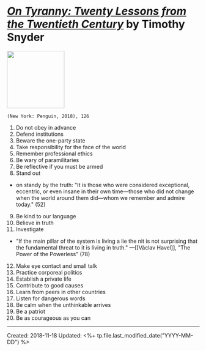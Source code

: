 # [*On Tyranny: Twenty Lessons from the Twentieth Century*](https://www.penguinrandomhouse.com/books/558051/on-tyranny-by-timothy-snyder/) by Timothy Snyder

<img src="https://images3.penguinrandomhouse.com/cover/9780804190114" width=150>

`(New York: Penguin, 2018), 126`

1. Do not obey in advance
2. Defend institutions
3. Beware the one-party state
4. Take responsibility for the face of the world
5. Remember professional ethics
6. Be wary of paramilitaries
7. Be reflective if you must be armed
8. Stand out
  - on standy by the truth: "It is those who were considered exceptional, eccentric, or even insane in their own time—those who did not change when the world around them did—whom we remember and admire today." (52)
9. Be kind to our language
10. Believe in truth
11. Investigate
  - "If the main pillar of the system is living a lie the nit is not surprising that the fundamental threat to it is living in truth." —[[Václav Havel]], "The Power of the Powerless" (78)
12. Make eye contact and small talk
13. Practice corporeal politics
14. Establish a private life
15. Contribute to good causes
16. Learn from peers in other countries
17. Listen for dangerous words
18. Be calm when the unthinkable arrives
19. Be a patriot
20. Be as courageous as you can

---
Created: 2018-11-18
Updated: <%+ tp.file.last_modified_date("YYYY-MM-DD") %>
